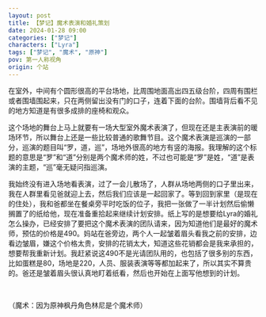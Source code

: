 ```yaml
---
layout: post
title: 【梦记】魔术表演和婚礼策划
date: 2024-01-28 09:00
categories: ["梦记"]
characters: ["Lyra"]
tags: ["梦记", "魔术", "原神"]
pov: 第一人称视角
origin: 个站
---
```


在室外，中间有个圆形很高的平台场地，比周围地面高出四五级台阶，四周有围栏或者围墙围起来，只在两侧留出没有门的口子，连着下面的台阶。围墙背后看不见的地方知道是有很多成排的座椅和观众。

这个场地的舞台上马上就要有一场大型室外魔术表演了，但现在还是主表演前的暖场环节，所以舞台上还是一些比较普通的歌舞节目。这个魔术表演是巡演的一部分，巡演的题目叫“罗，道，巡”，场地外很高的地方有竖的海报。我理解的这个标题的意思是“罗”和“道”分别是两个魔术师的姓，不过也可能是“罗”是姓，“道”是表演的主题，“巡”毫无疑问指巡演。

我始终没有进入场地看表演，过了一会儿散场了，人群从场地两侧的口子里出来，我在人群里看见爸就迎上去，然后我们应该是一起回家了。等到回到家里（是现在的住处），我和爸都坐在餐桌旁平时吃饭的位子，我把一张做了一半计划然后偷懒搁置了的纸给他，现在准备重拾起来继续计划安排。纸上写的是想要给Lyra的婚礼怎么操办，已经安排了要把这个魔术表演的团队请来，因为知道他们是最好的魔术师，预估的价格是490。妈站在爸旁边，两个人一起皱着眉头看我之前的安排，边看边皱眉，嫌这个价格太贵，安排的花销太大，知道这些花销都会是我来承担的，想要帮我重新计划。我赶紧说这490不是光请团队用的，也包括了很多别的东西，比如蛋糕是80，场地是220，人员、服装表演等等都加起来了，所以其实不算贵的。爸还是皱着眉头很认真地盯着纸看，然后也开始在上面写他想到的计划。

<br>

（魔术：因为原神枫丹角色林尼是个魔术师）
